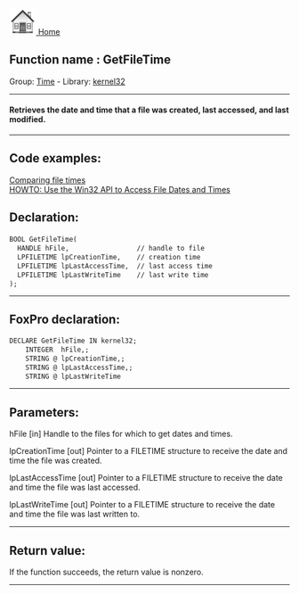 [<img src="../../images/home.png"> Home ](https://github.com/VFPX/Win32API)  

## Function name : GetFileTime
Group: [Time](../../functions_group.md#Time)  -  Library: [kernel32](../../../libraries.md#kernel32)  
***  


#### Retrieves the date and time that a file was created, last accessed, and last modified.
***  


## Code examples:
[Comparing file times](../../samples/sample_171.md)  
[HOWTO: Use the Win32 API to Access File Dates and Times](../../samples/sample_177.md)  

## Declaration:
```foxpro  
BOOL GetFileTime(
  HANDLE hFile,                 // handle to file
  LPFILETIME lpCreationTime,    // creation time
  LPFILETIME lpLastAccessTime,  // last access time
  LPFILETIME lpLastWriteTime    // last write time
);  
```  
***  


## FoxPro declaration:
```foxpro  
DECLARE GetFileTime IN kernel32;
	INTEGER  hFile,;
	STRING @ lpCreationTime,;
	STRING @ lpLastAccessTime,;
	STRING @ lpLastWriteTime  
```  
***  


## Parameters:
hFile 
[in] Handle to the files for which to get dates and times. 

lpCreationTime 
[out] Pointer to a FILETIME structure to receive the date and time the file was created. 

lpLastAccessTime 
[out] Pointer to a FILETIME structure to receive the date and time the file was last accessed. 

lpLastWriteTime 
[out] Pointer to a FILETIME structure to receive the date and time the file was last written to.   
***  


## Return value:
If the function succeeds, the return value is nonzero.  
***  

